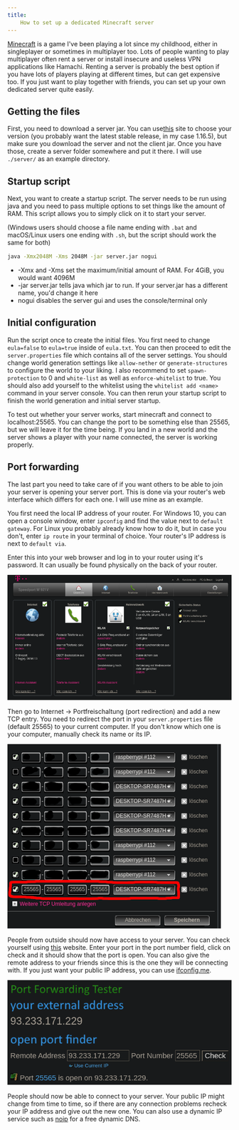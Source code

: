 ```yaml
---
title:
    How to set up a dedicated Minecraft server
---
```


[Minecraft](https://www.minecraft.net/en-us) is a game I've been playing a lot
since my childhood, either in singleplayer or sometimes in multiplayer too.
Lots of people wanting to play multiplayer often rent a server or install
insecure and useless VPN applications like Hamachi. Renting a server is
probably the best option if you have lots of players playing at different
times, but can get expensive too.  If you just want to play together with
friends, you can set up your own dedicated server quite easily.

## Getting the files

First, you need to download a server jar. You can
use[this](https://mcversions.net/) site to choose your version (you probably
want the latest stable release, in my case 1.16.5), but make sure you download
the server and not the client jar. Once you have those, create a server folder
somewhere and put it there. I will use `./server/` as an example directory.

## Startup script

Next, you want to create a startup script. The server needs to be run using
java and you need to pass multiple options to set things like the amount of
RAM. This script allows you to simply click on it to start your server.

(Windows users should choose a file name ending with `.bat` and macOS/Linux
users one ending with `.sh`, but the script should work the same for both)

```sh
java -Xmx2048M -Xms 2048M -jar server.jar nogui
```

- -Xmx and -Xms set the maximum/initial amount of RAM. For 4GiB, you would want
4096M
- -jar server.jar tells java which jar to run. If your server.jar has a
different name, you'd change it here
- nogui disables the server gui and uses the console/terminal only

## Initial configuration

Run the script once to create the initial files. You first need to change
`eula=false` to `eula=true` inside of `eula.txt`. You can then proceed to edit
the `server.properties` file which contains all of the server settings. You
should change world generation settings like `allow-nether` or
`generate-structures` to configure the world to your liking. I also recommend
to set `spawn-protection` to 0 and `white-list` as well as `enforce-whitelist`
to true. You should also add yourself to the whitelist using the `whitelist add
<name>` command in your server console.  You can then rerun your startup script
to finish the world generation and initial server startup.

To test out whether your server works, start minecraft and connect to
localhost:25565.  You can change the port to be something else than 25565, but
we will leave it for the time being. If you land in a new world and the server
shows a player with your name connected, the server is working properly.

## Port forwarding

The last part you need to take care of if you want others to be able to join
your server is opening your server port. This is done via your router's web
interface which differs for each one. I will use mine as an example.

You first need the local IP address of your router. For Windows 10, you can
open a console window, enter `ipconfig` and find the value next to `default
gateway`.  For Linux you probably already know how to do it, but in case you
don't, enter `ip route` in your terminal of choice. Your router's IP address is
next to `default via`.

Enter this into your web browser and log in to your router using it's password.
It can usually be found physically on the back of your router.

![](../res/speedport_home.png)

Then go to Internet -> Portfreischaltung (port redirection) and add a new TCP
entry.  You need to redirect the port in your `server.properties` file (default
25565) to your current computer. If you don't know which one is your computer,
manually check its name or its IP.

![](../res/speedport_port_redirection.png)

People from outside should now have access to your server. You can check
yourself using [this](https://www.yougetsignal.com/tools/open-ports/) website.
Enter your port in the port number field, click on check and it should show
that the port is open.  You can also give the remote address to your friends
since this is the one they will be connecting with. If you just want your
public IP address, you can use [ifconfig.me](https://ifconfig.me).

![](../res/port_open.png)

People should now be able to connect to your server. Your public IP might
change from time to time, so if there are any connection problems recheck your
IP address and give out the new one. You can also use a dynamic IP service such
as [noip](https://www.noip.com/) for a free dynamic DNS.
